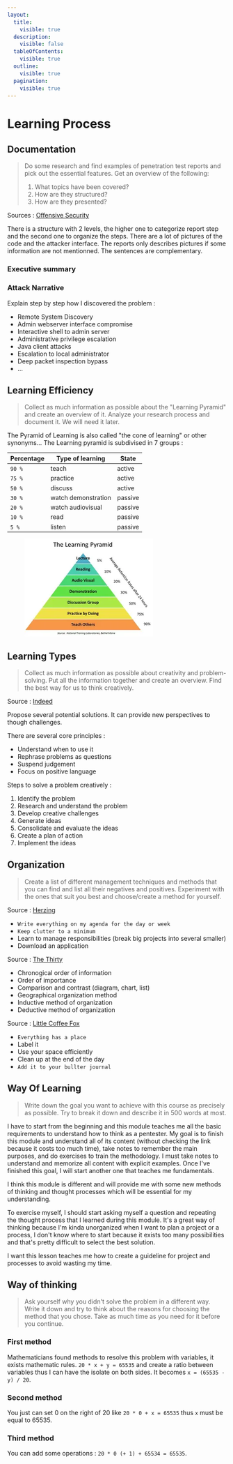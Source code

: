 ```yaml
---
layout:
  title:
    visible: true
  description:
    visible: false
  tableOfContents:
    visible: true
  outline:
    visible: true
  pagination:
    visible: true
---
```


# Learning Process

## Documentation

> Do some research and find examples of penetration test reports and pick out the essential features. Get an overview of the following:
>
> 1. What topics have been covered?
> 2. How are they structured?
> 3. How are they presented?

Sources : [Offensive Security](https://www.offsec.com/reports/sample-penetration-testing-report.pdf)

There is a structure with 2 levels, the higher one to categorize report step and the second one to organize the steps. There are a lot of pictures of the code and the attacker interface. The reports only describes pictures if some information are not mentionned. The sentences are complementary.

### Executive summary

### Attack Narrative

Explain step by step how I discovered the problem :

* Remote System Discovery
* Admin webserver interface compromise
* Interactive shell to admin server
* Administrative privilege escalation
* Java client attacks
* Escalation to local administrator
* Deep packet inspection bypass
* ...

## Learning Efficiency

> Collect as much information as possible about the "Learning Pyramid" and create an overview of it. Analyze your research process and document it. We will need it later.

The Pyramid of Learning is also called "the cone of learning" or other synonyms... The Learning pyramid is subdivised in 7 groups :

| Percentage | Type of learning    | State   |
| ---------- | ------------------- | ------- |
| `90 %`     | teach               | active  |
| `75 %`     | practice            | active  |
| `50 %`     | discuss             | active  |
| `30 %`     | watch demonstration | passive |
| `20 %`     | watch audiovisual   | passive |
| `10 %`     | read                | passive |
| `5 %`      | listen              | passive |

<figure><img src="../../.gitbook/assets/th.webp" alt=""><figcaption></figcaption></figure>

## Learning Types

> Collect as much information as possible about creativity and problem-solving. Put all the information together and create an overview. Find the best way for us to think creatively.

Source : [Indeed](https://uk.indeed.com/career-advice/career-development/creative-problem-solving)

Propose several potential solutions. It can provide new perspectives to though challenges.

There are several core principles :

* Understand when to use it
* Rephrase problems as questions
* Suspend judgement
* Focus on positive language

Steps to solve a problem creatively :

1. Identify the problem
2. Research and understand the problem
3. Develop creative challenges
4. Generate ideas
5. Consolidate and evaluate the ideas
6. Create a plan of action
7. Implement the ideas

## Organization

> Create a list of different management techniques and methods that you can find and list all their negatives and positives. Experiment with the ones that suit you best and choose/create a method for yourself.

Source : [Herzing](https://www.herzing.edu/blog/4-techniques-keep-you-organized)

* `Write everything on my agenda for the day or week`
* `Keep clutter to a minimum`
* Learn to manage responsibilities (break big projects into several smaller)
* Download an application

Source : [The Thirty](https://thethirty.whowhatwear.com/best-organization-tips/slide9)

* Chronogical order of information
* Order of importance
* Comparison and contrast (diagram, chart, list)
* Geographical organization method
* Inductive method of organization
* Deductive method of organization

Source : [Little Coffee Fox](https://littlecoffeefox.com/organization-techniques/)

* `Everything has a place`
* Label it
* Use your space efficiently
* Clean up at the end of the day
* `Add it to your bullter journal`

## Way Of Learning

> Write down the goal you want to achieve with this course as precisely as possible. Try to break it down and describe it in 500 words at most.

I have to start from the beginning and this module teaches me all the basic requirements to understand how to think as a pentester. My goal is to finish this module and understand all of its content (without checking the link because it costs too much time), take notes to remember the main purposes, and do exercises to train the methodology. I must take notes to understand and memorize all content with explicit examples. Once I've finished this goal, I will start another one that teaches me fundamentals.

I think this module is different and will provide me with some new methods of thinking and thought processes which will be essential for my understanding.

To exercise myself, I should start asking myself a question and repeating the thought process that I learned during this module. It's a great way of thinking because I'm kinda unorganized when I want to plan a project or a process, I don't know where to start because it exists too many possibilities and that's pretty difficult to select the best solution.

I want this lesson teaches me how to create a guideline for project and processes to avoid wasting my time.

## Way of thinking

> Ask yourself why you didn't solve the problem in a different way. Write it down and try to think about the reasons for choosing the method that you chose. Take as much time as you need for it before you continue.

### First method

Mathematicians found methods to resolve this problem with variables, it exists mathematic rules. `20 * x + y = 65535` and create a ratio between variables thus I can have the isolate on both sides. It becomes `x = (65535 - y) / 20`.

### Second method

You just can set 0 on the right of 20 like `20 * 0 + x = 65535` thus `x` must be equal to 65535.

### Third method

You can add some operations : `20 * 0 (+ 1) + 65534 = 65535`.
